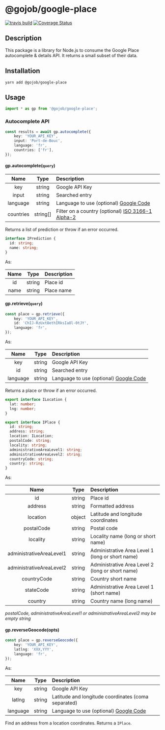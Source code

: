# @gojob/google-place

[![travis build](https://img.shields.io/travis/gojob-1337/node-google-place.svg)](https://travis-ci.org/gojob-1337/node-google-place)
[![Coverage Status](https://coveralls.io/repos/github/gojob-1337/node-google-place/badge.svg?branch=master)](https://coveralls.io/github/gojob-1337/node-google-place?branch=master)

## Description

This package is a library for Node.js to consume the Google Place autocomplete & details API.
It returns a small subset of their data.

## Installation

```
yarn add @gojob/google-place
```

## Usage

```typescript
import * as gp from '@gojob/google-place';
```

### Autocomplete API

```typescript
const results = await gp.autocomplete({
    key: 'YOUR_API_KEY',
    input: 'Port-de-Bouc',
    language: 'fr',
    countries: ['fr'],
});
```


#### gp.autocomplete(`query`)

|   Name   |  Type  |                                         Description                                                    |
|:--------:|:------:|:-------------------------------------------------------------------------------------------------------|
| key      | string | Google API Key                                                                                         |
| input    | string | Searched entry                                                                                         |
| language | string | Language to use (optional) [Google Code](https://developers.google.com/maps/faq?hl=fr#languagesupport) |
| countries  | string[] | Filter on a country (optional) [ISO 3166-1 Alpha-2](https://en.wikipedia.org/wiki/ISO_3166-1_alpha-2) |


Returns a list of prediction or throw if an error occurred.

```typescript
interface IPrediction {
  id: string;
  name: string;
}
```

As:

| Name |  Type  | Description |
|:----:|:------:|:------------|
| id   | string | Place id    |
| name | string | Place name  |


#### gp.retrieve(`query`)

```typescript
const place = gp.retrieve({
    key: 'YOUR_API_KEY',
    id: 'ChIJ-RzUxt8ethIRksIaOl-0tJY',
    language: 'fr',
});
```

As:

|   Name   |  Type  |                                         Description                                                    |
|:--------:|:------:|:-------------------------------------------------------------------------------------------------------|
| key      | string | Google API Key                                                                                         |
| id       | string | Searched entry                                                                                         |
| language | string | Language to use (optional) [Google Code](https://developers.google.com/maps/faq?hl=fr#languagesupport) |


Returns a place or throw if an error occurred.


```typescript
export interface ILocation {
  lat: number;
  lng: number;
}

export interface IPlace {
  id: string;
  address: string;
  location: ILocation;
  postalCode: string;
  locality: string;
  administrativeAreaLevel1: string;
  administrativeAreaLevel2: string;
  countryCode: string;
  country: string;
}
```

As:

|           Name           |  Type  | Description                                      |
|:------------------------:|:------:|:-------------------------------------------------|
|            id            | string | Place id                                         |
|         address          | string | Formatted address                                |
|         location         | object | Latitude and longitude coordinates               |
|        postalCode        | string | Postal code                                      |
|         locality         | string | Locality name (long or short name)               |
| administrativeAreaLevel1 | string | Administrative Area Level 1 (long or short name) |
| administrativeAreaLevel2 | string | Administrative Area Level 2 (long or short name) |
|       countryCode        | string | Country short name                               |
|        stateCode         | string | Administrative Area Level 1 (short name)         |
|         country          | string | Country name (long name)                         |


_postalCode, administrativeAreaLevel1 or administrativeAreaLevel2 may be empty string_

#### gp.reverseGeocode(opts)

```typescript
const place = gp.reverseGeocode({
    key: 'YOUR_API_KEY',
    latlng: 'XXX,YYY',
    language: 'fr',
});
```

As:

|   Name   |  Type  |                                         Description                                                    |
|:--------:|:------:|:-------------------------------------------------------------------------------------------------------|
| key      | string | Google API Key                                                                                         |
| latlng   | string | Latitude and longitude coordinates (coma separated)                                                    |
| language | string | Language to use (optional) [Google Code](https://developers.google.com/maps/faq?hl=fr#languagesupport) |

Find an address from a location coordinates. Returns a `IPlace`.
